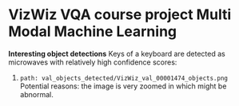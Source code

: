 # VizWiz VQA course project Multi Modal Machine Learning

**Interesting object detections**
Keys of a keyboard are detected as microwaves with relatively high confidence scores:
1. ```path: val_objects_detected/VizWiz_val_00001474_objects.png``` <br>
    Potential reasons: the image is very zoomed in which might be abnormal.